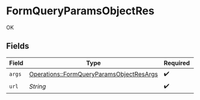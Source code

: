 # FormQueryParamsObjectRes

OK


## Fields

| Field                                                                                               | Type                                                                                                | Required                                                                                            | Description                                                                                         |
| --------------------------------------------------------------------------------------------------- | --------------------------------------------------------------------------------------------------- | --------------------------------------------------------------------------------------------------- | --------------------------------------------------------------------------------------------------- |
| `args`                                                                                              | [Operations::FormQueryParamsObjectResArgs](../../models/operations/formqueryparamsobjectresargs.md) | :heavy_check_mark:                                                                                  | N/A                                                                                                 |
| `url`                                                                                               | *String*                                                                                            | :heavy_check_mark:                                                                                  | N/A                                                                                                 |